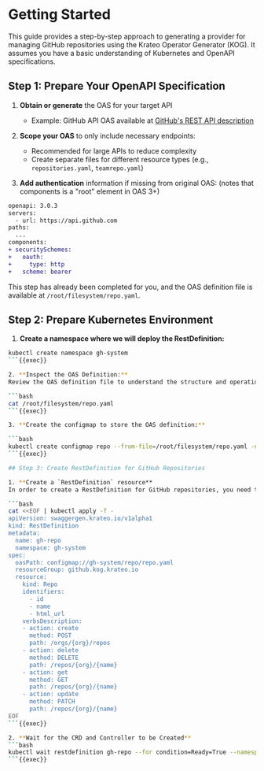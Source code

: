 # Getting Started

This guide provides a step-by-step approach to generating a provider for managing GitHub repositories using the Krateo Operator Generator (KOG). It assumes you have a basic understanding of Kubernetes and OpenAPI specifications.

## Step 1: Prepare Your OpenAPI Specification

1. **Obtain or generate** the OAS for your target API
   - Example: GitHub API OAS available at [GitHub's REST API description](https://github.com/github/rest-api-description/blob/main/descriptions/ghes-3.9/ghes-3.9.yaml)
   
2. **Scope your OAS** to only include necessary endpoints:
   - Recommended for large APIs to reduce complexity
   - Create separate files for different resource types (e.g., `repositories.yaml`, `teamrepo.yaml`)

3. **Add authentication** information if missing from original OAS: (notes that components is a "root" element in OAS 3+)
```diff
openapi: 3.0.3
servers:
  - url: https://api.github.com
paths:
  ...
components:
+ securitySchemes:
+   oauth:
+     type: http
+   scheme: bearer
```

This step has already been completed for you, and the OAS definition file is available at `/root/filesystem/repo.yaml`.

## Step 2: Prepare Kubernetes Environment

1. **Create a namespace where we will deploy the RestDefinition:**

```bash
kubectl create namespace gh-system
```{{exec}}

2. **Inspect the OAS Definition:**
Review the OAS definition file to understand the structure and operations available for the `Repoes` resource. This file will be used to generate the necessary CRD and controller.

```bash
cat /root/filesystem/repo.yaml
```{{exec}}

3. **Create the configmap to store the OAS definition:**

```bash
kubectl create configmap repo --from-file=/root/filesystem/repo.yaml -n gh-system
```{{exec}}

## Step 3: Create RestDefinition for GitHub Repositories

1. **Create a `RestDefinition` resource**
In order to create a RestDefinition for GitHub repositories, you need to define the resource group, resource kind, and the verbs that the controller will support. The `oasPath` should point to the ConfigMap containing your OAS. You can learn more about the `RestDefinition` resource [here](https://github.com/krateoplatformops/oasgen-provider?tab=readme-ov-file#restdefinition-specifications).

```bash
cat <<EOF | kubectl apply -f -
apiVersion: swaggergen.krateo.io/v1alpha1
kind: RestDefinition
metadata:
  name: gh-repo
  namespace: gh-system
spec:
  oasPath: configmap://gh-system/repo/repo.yaml
  resourceGroup: github.kog.krateo.io
  resource: 
    kind: Repo
    identifiers:
      - id 
      - name
      - html_url
    verbsDescription:
    - action: create
      method: POST
      path: /orgs/{org}/repos
    - action: delete
      method: DELETE
      path: /repos/{org}/{name}
    - action: get
      method: GET
      path: /repos/{org}/{name}
    - action: update
      method: PATCH
      path: /repos/{org}/{name}
EOF
```{{exec}}

2. **Wait for the CRD and Controller to be Created**
```bash
kubectl wait restdefinition gh-repo --for condition=Ready=True --namespace gh-system --timeout=600s
```{{exec}}
